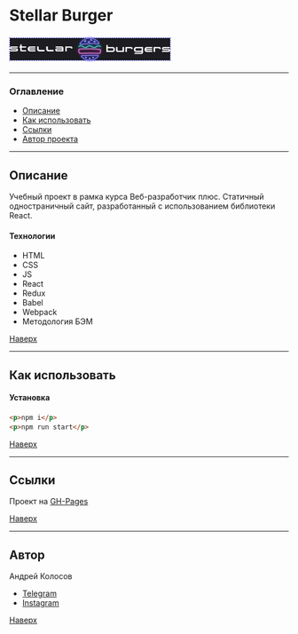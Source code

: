 # <a id="top" />Stellar Burger

![Картинка](./src/images/logo.png)

---

### Оглавление

- [Описание](#description)
- [Как использовать](#how-to-use)
- [Ссылки](#references)
- [Автор проекта](#author)

---

## <a id="description" />Описание

Учебный проект в рамка курса Веб-разработчик плюс. Статичный одностраничный сайт, разработанный с использованием библиотеки React.

#### Технологии

- HTML
- CSS
- JS
- React
- Redux
- Babel
- Webpack
- Методология БЭМ

[Наверх](#top)

---

## <a id="how-to-use" />Как использовать

#### Установка

```html
<p>npm i</p>
<p>npm run start</p>
```

[Наверх](#top)

---

## <a id="references" />Ссылки

Проект на [GH-Pages](https://andreikolosov.github.io/react-burger/)

[Наверх](#top)

---

## <a id="author" />Автор

Андрей Колосов

- [Telegram ](https://t.me/RustyVoid)
- [Instagram](https://www.instagram.com/akolosof/)

[Наверх](#top)
